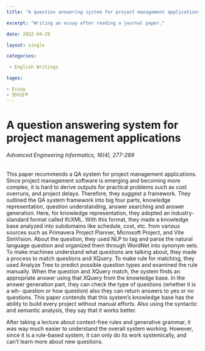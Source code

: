 ```yaml
---
title: "A question answering system for project management applications"

excerpt: "Writing an essay after reading a journal paper."

date: 2022-04-29

layout: single

categories:

 - English Writings

tages:

- Essay
- 영어공부
---
```


# A question answering system for project management applications
###### _Advanced Engineering Informatics, 16(4), 277-289_

This paper recommends a QA system for project management applications. Since project management software is emerging and becoming more complex, it is hard to derive outputs for practical problems such as cost overruns, and project delays. Therefore, they suggest a framework. They outlined the QA system framework into big four parts, knowledge representation, question understanding, answer searching and answer generation. Here, for knowledge representation, they adopted an industry-standard format called ifcXML. With this format, they made a knowledge base analyzed into subdomains like schedule, cost, etc. from various sources such as Primavera Project Planner, Microsoft Project, and Vite SimVision. About the question, they used NLP to tag and parse the natural language question and organized them through WordNet into synonym sets. To make machines understand what questions are talking about, they made a process to match questions and XQuery. To make rule for matching, they used Analyze Tree to predict possible question types and examined the rule manually. When the question and XQuery match, the system finds an appropriate answer using that XQuery from the knowledge base. In the answer generation part, they can check the type of questions (whether it is a wh- question or how question) also they can return answers to yes or no questions. This paper contends that this system’s knowledge base has the ability to build every project without manual efforts. Also using the syntactic and semantic analysis, they say that it works better.

After taking a lecture about context-free rules and generative grammar, it was way much easier to understand the overall system working. However, since it is a rule-based system, it can only do its work systemically, and can’t learn more about new questions. 
